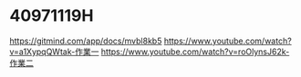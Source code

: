 # 40971119H
https://gitmind.com/app/docs/mvbl8kb5
https://www.youtube.com/watch?v=a1XypqQWtak-作業一
https://www.youtube.com/watch?v=roOlynsJ62k-作業二

